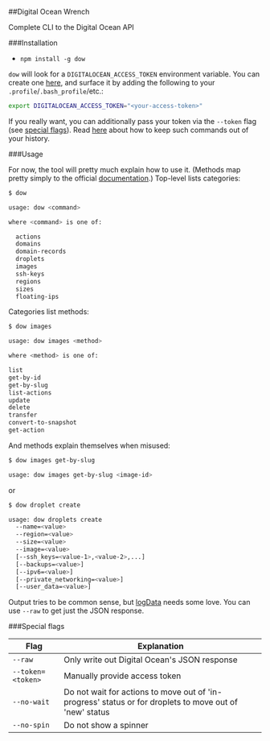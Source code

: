 ##Digital Ocean Wrench

Complete CLI to the Digital Ocean API


###Installation

- `npm install -g dow`

`dow` will look for a `DIGITALOCEAN_ACCESS_TOKEN` environment variable. You can create one [here](https://cloud.digitalocean.com/settings/api/tokens), and surface it by adding the following to your `.profile`/`.bash_profile`/etc.:

```bash
export DIGITALOCEAN_ACCESS_TOKEN="<your-access-token>"
```

If you really want, you can additionally pass your token via the `--token` flag (see [special flags](#special-flags)). Read [here](http://stackoverflow.com/questions/8473121/execute-command-without-keeping-it-in-history) about how to keep such commands out of your history.

###Usage

For now, the tool will pretty much explain how to use it. (Methods map pretty simply to the official [documentation](https://developers.digitalocean.com/documentation/v2/).) Top-level lists categories:

```bash
$ dow

usage: dow <command>

where <command> is one of:

  actions
  domains
  domain-records
  droplets
  images
  ssh-keys
  regions
  sizes
  floating-ips
```

Categories list methods:

```bash
$ dow images

usage: dow images <method>

where <method> is one of:

list
get-by-id
get-by-slug
list-actions
update
delete
transfer
convert-to-snapshot
get-action
```

And methods explain themselves when misused:

```bash
$ dow images get-by-slug

usage: dow images get-by-slug <image-id>
```

or

```bash
$ dow droplet create

usage: dow droplets create 
  --name=<value> 
  --region=<value> 
  --size=<value> 
  --image=<value> 
  [--ssh_keys=<value-1>,<value-2>,...] 
  [--backups=<value>] 
  [--ipv6=<value>] 
  [--private_networking=<value>] 
  [--user_data=<value>]
```

Output tries to be common sense, but [logData](./lib/logData.js) needs some love. You can use `--raw` to get just the JSON response.

###Special flags

Flag                      | Explanation
---------------------     | -------------
`--raw`                   | Only write out Digital Ocean's JSON response
`--token=<token>`         | Manually provide access token
`--no-wait`               | Do not wait for actions to move out of 'in-progress' status or for droplets to move out of 'new' status
`--no-spin`               | Do not show a spinner
